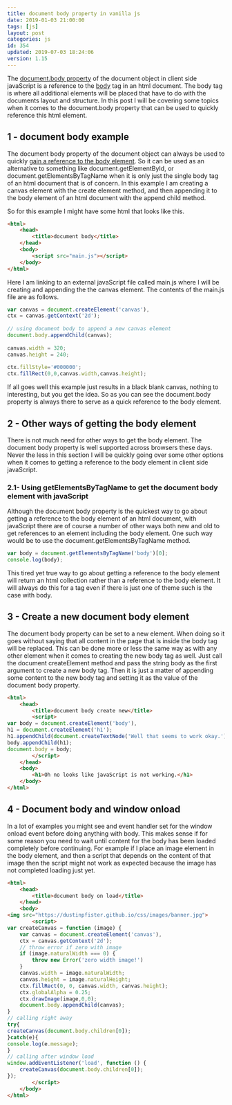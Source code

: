 ```yaml
---
title: document body property in vanilla js
date: 2019-01-03 21:00:00
tags: [js]
layout: post
categories: js
id: 354
updated: 2019-07-03 18:24:06
version: 1.15
---
```


The [document.body property](https://developer.mozilla.org/en-US/docs/Web/API/Document/body) of the document object in client side javaScript is a reference to the [body](https://developer.mozilla.org/en-US/docs/Web/HTML/Element/body) tag in an html document. The body tag is where all additional elements will be placed that have to do with the documents layout and structure. In this post I will be covering some topics when it comes to the document.body property that can be used to quickly reference this html element.

<!-- more -->

## 1 - document body example

The document body property of the document object can always be used to quickly [gain a reference to the body element](https://stackoverflow.com/questions/26067590/get-body-element-of-site-using-only-javascript). So it can be used as an alternative to something like document.getElementById, or document.getElementsByTagName when it is only just the single body tag of an html document that is of concern. In this example I am creating a canvas element with the create element method, and then appending it to the body element of an html document with the append child method.

So for this example I might have some html that looks like this.

```html
<html>
    <head>
        <title>document body</title>
    </head>
    <body>
        <script src="main.js"></script>
    </body>
</html>
```

Here I am linking to an external javaScript file called main.js where I will be creating and appending the the canvas element. The contents of the main.js file are as follows.

```js
var canvas = document.createElement('canvas'),
ctx = canvas.getContext('2d');
 
// using document body to append a new canvas element
document.body.appendChild(canvas);
 
canvas.width = 320;
canvas.height = 240;
 
ctx.fillStyle='#000000';
ctx.fillRect(0,0,canvas.width,canvas.height);
```

If all goes well this example just results in a black blank canvas, nothing to interesting, but you get the idea. So as you can see the document.body property is always there to serve as a quick reference to the body element.

## 2 - Other ways of getting the body element

There is not much need for other ways to get the body element. The document body property is well supported across browsers these days. Never the less in this section I will be quickly going over some other options when it comes to getting a reference to the body element in client side javaScript.

### 2.1- Using getElementsByTagName to get the document body element with javaScript

Although the document body property is the quickest way to go about getting a reference to the body element of an html document, with javaScript there are of course a number of other ways both new and old to get references to an element including the body element. One such way would be to use the document.getElementsByTagName method.

```js
var body = document.getElementsByTagName('body')[0];
console.log(body);
```

This tired yet true way to go about getting a reference to the body element will return an html collection rather than a reference to the body element. It will always do this for a tag even if there is just one of theme such is the case with body.

## 3 - Create a new document body element

The document body property can be set to a new element. When doing so it goes without saying that all content in the page that is inside the body tag will be replaced. This can be done more or less the same way as with any other element when it comes to creating the new body tag as well. Just call the document createElement method and pass the string body as the first argument to create a new body tag. Then it is just a matter of appending some content to the new body tag and setting it as the value of the document body property.

```html
<html>
    <head>
        <title>document body create new</title>
        <script>
var body = document.createElement('body'),
h1 = document.createElement('h1');
h1.appendChild(document.createTextNode('Well that seems to work okay.'));
body.appendChild(h1);
document.body = body;
        </script>
    </head>
    <body>
        <h1>Oh no looks like javaScript is not working.</h1>
    </body>
</html>
```

## 4 - Document body and window onload

In a lot of examples you might see and event handler set for the window onload event before doing anything with body. This makes sense if for some reason you need to wait until content for the body has been loaded completely before continuing. For example if I place an image element in the body element, and then a script that depends on the content of that image then the script might not work as expected because the image has not completed loading just yet.

```html
<html>
    <head>
        <title>document body on load</title>
    </head>
    <body>
<img src="https://dustinpfister.github.io/css/images/banner.jpg">
        <script>
var createCanvas = function (image) {
    var canvas = document.createElement('canvas'),
    ctx = canvas.getContext('2d');
    // throw error if zero with image
    if (image.naturalWidth === 0) {
        throw new Error('zero width image!')
    }
    canvas.width = image.naturalWidth;
    canvas.height = image.naturalHeight;
    ctx.fillRect(0, 0, canvas.width, canvas.height);
    ctx.globalAlpha = 0.25;
    ctx.drawImage(image,0,0);
    document.body.appendChild(canvas);
}
// calling right away
try{
createCanvas(document.body.children[0]);
}catch(e){
console.log(e.message);
}
// calling after window load
window.addEventListener('load', function () {
    createCanvas(document.body.children[0]);
});
        </script>
    </body>
</html>
```